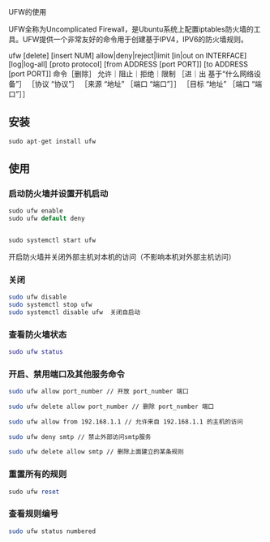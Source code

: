 
UFW的使用

UFW全称为Uncomplicated Firewall，是Ubuntu系统上配置iptables防火墙的工具。UFW提供一个非常友好的命令用于创建基于IPV4，IPV6的防火墙规则。


ufw    [delete] [insert NUM] allow|deny|reject|limit [in|out on INTERFACE] [log|log-all] [proto protocol] [from ADDRESS [port PORT]] [to ADDRESS [port PORT]]
命令［删除］ 允许｜阻止｜拒绝｜限制 ［进｜出 基于“什么网络设备”］ ［协议 “协议”］ ［来源 “地址” ［端口 “端口”］］ ［目标 “地址” ［端口 “端口”］］


## 安装

```csharp
sudo apt-get install ufw
```

## 使用

### 启动防火墙并设置开机启动
```csharp
sudo ufw enable
sudo ufw default deny


sudo systemctl start ufw
```
开启防火墙并关闭外部主机对本机的访问（不影响本机对外部主机访问）


### 关闭

```bash
sudo ufw disable
sudo systemctl stop ufw
sudo systemctl disable ufw  关闭自启动
```

### 查看防火墙状态

```lua
sudo ufw status
```

### 开启、禁用端口及其他服务命令


```bash
sudo ufw allow port_number // 开放 port_number 端口
 
sudo ufw delete allow port_number // 删除 port_number 端口
 
sudo ufw allow from 192.168.1.1 // 允许来自 192.168.1.1 的主机的访问
 
sudo ufw deny smtp // 禁止外部访问smtp服务
 
sudo ufw delete allow smtp // 删除上面建立的某条规则
```

### 重置所有的规则

```perl
sudo ufw reset
```

### 查看规则编号

```bash
sudo ufw status numbered
```

